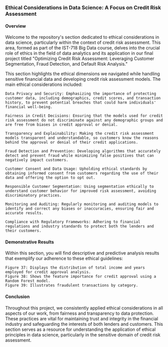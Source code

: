 ### Ethical Considerations in Data Science: A Focus on Credit Risk Assessment

#### Overview

Welcome to the repository's section dedicated to ethical considerations in data science, particularly within the context of credit risk assessment. This area, formed as part of the IST-718 Big Data course, delves into the crucial role of ethics in the field of data analytics and its application in our final project titled "Optimizing Credit Risk Assessment: Leveraging Customer Segmentation, Fraud Detection, and Default Risk Analysis."

This section highlights the ethical dimensions we navigated while handling sensitive financial data and developing credit risk assessment models. The main ethical considerations included:

    Data Privacy and Security: Emphasizing the importance of protecting customer data, including demographics, credit scores, and transaction history, to prevent potential breaches that could harm individuals' financial well-being.

    Fairness in Credit Decisions: Ensuring that the models used for credit risk assessment do not discriminate against any demographic groups and are free from biases in credit approval or denial.

    Transparency and Explainability: Making the credit risk assessment models transparent and understandable, so customers know the reasons behind the approval or denial of their credit applications.

    Fraud Detection and Prevention: Developing algorithms that accurately detect and prevent fraud while minimizing false positives that can negatively impact customers.

    Customer Consent and Data Usage: Upholding ethical standards by obtaining informed consent from customers regarding the use of their data and offering the option to opt out.

    Responsible Customer Segmentation: Using segmentation ethically to understand customer behavior for improved risk assessment, avoiding discriminatory practices.

    Monitoring and Auditing: Regularly monitoring and auditing models to identify and correct any biases or inaccuracies, ensuring fair and accurate results.

    Compliance with Regulatory Frameworks: Adhering to financial regulations and industry standards to protect both the lenders and their customers.

#### Demonstrative Results

Within this section, you will find descriptive and predictive analysis results that exemplify our adherence to these ethical guidelines:

    Figure 37: Displays the distribution of total income and years employed for credit approval analysis.
    Figure 38: Shows the feature importance for credit approval using a Random Forest model.
    Figure 39: Illustrates fraudulent transactions by category.

#### Conclusion

Throughout this project, we consistently applied ethical considerations in all aspects of our work, from fairness and transparency to data protection. These practices are vital for maintaining trust and integrity in the financial industry and safeguarding the interests of both lenders and customers. This section serves as a resource for understanding the application of ethical principles in data science, particularly in the sensitive domain of credit risk assessment.
